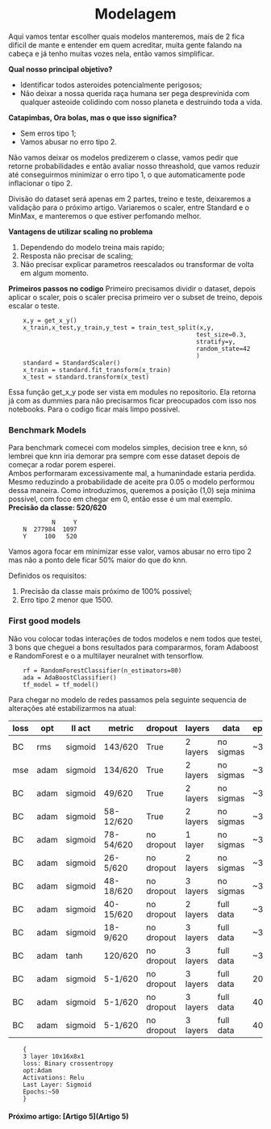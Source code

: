 <h1 style="text-align: center;">Modelagem</h1>

Aqui vamos tentar escolher quais modelos manteremos, mais de 2 fica dificil de mante e entender em quem acreditar, muita gente falando na cabeça e já tenho muitas vozes nela, então vamos simplificar.

**Qual nosso principal objetivo?**

- Identificar todos asteroides potencialmente perigosos;
- Não deixar a nossa querida raça humana ser pega desprevinida com qualquer asteoide colidindo com nosso planeta e destruindo toda a vida.

**Catapimbas, Ora bolas, mas o que isso significa?**

- Sem erros tipo 1;
- Vamos abusar no erro tipo 2.

Não vamos deixar os modelos predizerem o classe, vamos pedir que retorne probabilidades e então avaliar nosso threashold, que vamos reduzir até conseguirmos minimizar o erro tipo 1, o que automaticamente pode inflacionar o tipo 2.

Divisão do dataset será apenas em 2 partes, treino e teste, deixaremos a validação para o próximo artigo. Variaremos o scaler, entre Standard e o MinMax, e manteremos o que estiver perfomando melhor.

**Vantagens de utilizar scaling no problema**

1. Dependendo do modelo treina mais rapido;
2. Resposta não precisar de scaling;
3. Não precisar explicar parametros reescalados ou transformar de volta em algum momento.

**Primeiros passos no codigo**
Primeiro precisamos dividir o dataset, depois aplicar o scaler, pois o scaler precisa primeiro ver o subset de treino, depois escalar o teste.

        x,y = get_x_y()
        x_train,x_test,y_train,y_test = train_test_split(x,y,
                                                        test_size=0.3,
                                                        stratify=y,
                                                        random_state=42
                                                        )
        standard = StandardScaler()
        x_train = standard.fit_transform(x_train)
        x_test = standard.transform(x_test)

Essa função get_x_y pode ser vista em modules no repositorio. Ela retorna já com as dummies para não precisarmos ficar preocupados com isso nos notebooks. Para o codigo ficar mais limpo possivel.

### Benchmark Models

Para benchmark comecei com modelos simples, decision tree e knn, só lembrei que knn iria demorar pra sempre com esse dataset depois de começar a rodar porem esperei.  
Ambos performaram excessivamente mal, a humanindade estaria perdida.  
Mesmo reduzindo a probabilidade de aceite pra 0.05 o modelo performou dessa maneira. Como introduzimos, queremos a posição (1,0) seja minima possivel, com foco em chegar em 0, então esse é um mal exemplo.  
**Precisão da classe: 520/620**

                N     Y
        N  277984  1097
        Y     100   520

Vamos agora focar em minimizar esse valor, vamos abusar no erro tipo 2 mas não a ponto dele ficar 50% maior do que do knn.

Definidos os requisitos:

1. Precisão da classe mais próximo de 100% possivel;
2. Erro tipo 2 menor que 1500.

### First good models

Não vou colocar todas interações de todos modelos e nem todos que testei, 3 bons que cheguei a bons resultados para compararmos, foram Adaboost e RandomForest e o a multilayer neuralnet with tensorflow.

        rf = RandomForestClassifier(n_estimators=80)
        ada = AdaBoostClassifier()
        tf_model = tf_model()

Para chegar no modelo de redes passamos pela seguinte sequencia de alterações até estabilizarmos na atual:

| loss | opt  | ll act  | metric    | dropout    | layers   | data      | epoch | batch    |
| ---- | ---- | ------- | --------- | ---------- | -------- | --------- | ----- | -------- |
| BC   | rms  | sigmoid | 143/620   | True       | 2 layers | no sigmas | ~30   | no notes |
| mse  | adam | sigmoid | 134/620   | True       | 2 layers | no sigmas | ~30   | no notes |
| BC   | adam | sigmoid | 49/620    | True       | 2 layers | no sigmas | ~30   | no notes |
| BC   | adam | sigmoid | 58-12/620 | True       | 2 layers | no sigmas | ~30   | no notes |
| BC   | adam | sigmoid | 78-54/620 | no dropout | 1 layer  | no sigmas | ~30   | no notes |
| BC   | adam | sigmoid | 26-5/620  | no dropout | 2 layers | no sigmas | ~30   | no notes |
| BC   | adam | sigmoid | 48-18/620 | no dropout | 3 layers | no sigmas | ~30   | no notes |
| BC   | adam | sigmoid | 40-15/620 | no dropout | 2 layers | full data | ~30   | no notes |
| BC   | adam | sigmoid | 18-9/620  | no dropout | 3 layers | full data | ~30   | no notes |
| BC   | adam | tanh    | 120/620   | no dropout | 3 layers | full data | ~30   | no notes |
| BC   | adam | sigmoid | 5-1/620   | no dropout | 3 layers | full data | 20    | 128      |
| BC   | adam | sigmoid | 5-1/620   | no dropout | 3 layers | full data | 40    | 128      |
| BC   | adam | sigmoid | 5-1/620   | no dropout | 3 layers | full data | 40    | 64       |

        {
        3 layer 10x16x8x1
        loss: Binary crossentropy
        opt:Adam
        Activations: Relu
        Last Layer: Sigmoid
        Epochs:~50
        }

#### Próximo artigo: [Artigo 5](Artigo 5)
